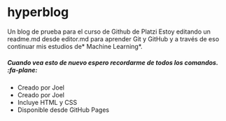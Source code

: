 # hyperblog
Un blog de prueba para el curso de Github de Platzi
Estoy editando un readme.md desde editor.md para aprender Git y GitHub y a través de eso continuar mis estudios de* Machine Learning*.
##### Cuando vea esto de nuevo espero recordarme de todos los comandos. :fa-plane:
* Creado por Joel
* Creado por Joel
* Incluye HTML y CSS
* Disponible desde GitHub Pages
